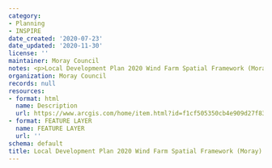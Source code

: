 ```yaml
---
category:
- Planning
- INSPIRE
date_created: '2020-07-23'
date_updated: '2020-11-30'
license: ''
maintainer: Moray Council
notes: <p>Local Development Plan 2020 Wind Farm Spatial Framework (Moray)</p>
organization: Moray Council
records: null
resources:
- format: html
  name: Description
  url: https://www.arcgis.com/home/item.html?id=f1cf505350cb4e909d27f832367a534e
- format: FEATURE LAYER
  name: FEATURE LAYER
  url: ''
schema: default
title: Local Development Plan 2020 Wind Farm Spatial Framework (Moray)
---
```

